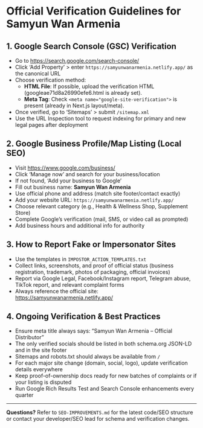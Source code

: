 # Official Verification Guidelines for Samyun Wan Armenia

## 1. Google Search Console (GSC) Verification
- Go to https://search.google.com/search-console/
- Click ‘Add Property’ > enter `https://samyunwanarmenia.netlify.app/` as the canonical URL
- Choose verification method:
  - **HTML File**: If possible, upload the verification HTML (googleae71d8a26990efe6.html is already set).
  - **Meta Tag**: Check `<meta name="google-site-verification">` is present (already in Next.js layout/meta).
- Once verified, go to ‘Sitemaps’ > submit `/sitemap.xml`
- Use the URL Inspection tool to request indexing for primary and new legal pages after deployment

## 2. Google Business Profile/Map Listing (Local SEO)
- Visit https://www.google.com/business/
- Click ‘Manage now’ and search for your business/location
- If not found, ‘Add your business to Google’
- Fill out business name: **Samyun Wan Armenia**
- Use official phone and address (match site footer/contact exactly)
- Add your website URL: `https://samyunwanarmenia.netlify.app/`
- Choose relevant category (e.g., Health & Wellness Shop, Supplement Store)
- Complete Google’s verification (mail, SMS, or video call as prompted)
- Add business hours and additional info for authority

## 3. How to Report Fake or Impersonator Sites
- Use the templates in `IMPOSTOR_ACTION_TEMPLATES.txt`
- Collect links, screenshots, and proof of official status (business registration, trademark, photos of packaging, official invoices)
- Report via Google Legal, Facebook/Instagram report, Telegram abuse, TikTok report, and relevant complaint forms
- Always reference the official site: https://samyunwanarmenia.netlify.app/

## 4. Ongoing Verification & Best Practices
- Ensure meta title always says: “Samyun Wan Armenia – Official Distributor”
- The only verified socials should be listed in both schema.org JSON-LD and in the site footer
- Sitemaps and robots.txt should always be available from `/`
- For each major site change (domain, social, logo), update verification details everywhere
- Keep proof-of-ownership docs ready for new batches of complaints or if your listing is disputed
- Run Google Rich Results Test and Search Console enhancements every quarter

---
**Questions?**
Refer to `SEO-IMPROVEMENTS.md` for the latest code/SEO structure
or contact your developer/SEO lead for schema and verification changes.
